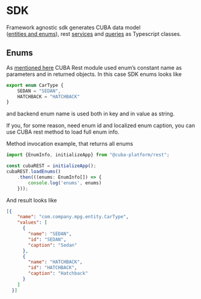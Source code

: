 # SDK

Framework agnostic sdk generates CUBA data model  
([entities and enums](https://doc.cuba-platform.com/manual-latest/data_model.html)), 
rest [services](https://doc.cuba-platform.com/manual-latest/rest_api_v2_services_config.html) 
and [queries](https://doc.cuba-platform.com/manual-latest/rest_api_v2_queries_config.html) 
as Typescript classes.

## Enums
As [mentioned here](https://www.cuba-platform.com/discuss/t/rest-v2-enums/1414) CUBA Rest module used 
enum’s constant name as parameters and in returned objects. In this case SDK enums looks like
```typescript
export enum CarType {
    SEDAN = "SEDAN",
    HATCHBACK = "HATCHBACK"
}
```
and backend enum name is used both in key and in value as string.

If you, for some reason, need enum id and localized enum caption, 
you can use CUBA rest method to load full enum info. 

Method invocation example, that returns all enums

```typescript
import {EnumInfo, initializeApp} from "@cuba-platform/rest";

const cubaREST = initializeApp();
cubaREST.loadEnums()
    .then(((enums: EnumInfo[]) => {
        console.log('enums', enums)
    }));

```

And result looks like

```json
[{
    "name": "com.company.mpg.entity.CarType",
    "values": [
      {
        "name": "SEDAN",
        "id": "SEDAN",
        "caption": "Sedan"
      },
      {
        "name": "HATCHBACK",
        "id": "HATCHBACK",
        "caption": "Hatchback"
      }
    ]
  }]
```